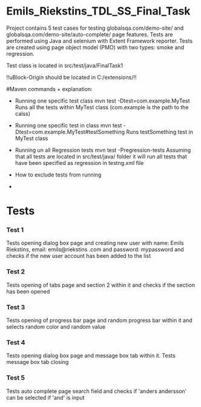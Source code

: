 # Emils_Riekstins_TDL_SS_Final_Task

Project contains 5 test cases for testing globalsqa.com/demo-site/ and globalsqa.com/demo-site/auto-complete/ page features.
Tests are performed using Java and selenium with Extent Framework reporter.
Tests are created using page object model (PMO) with two types: smoke and regression.

Test class is located in src/test/java/FinalTask1

!!uBlock-Origin should be located in C:/extensions/!!

#Maven commands + explanation:
* Running one specific test class
mvn test -Dtest=com.example.MyTest 
Runs all the tests within MyTest class (com.example is the path to the calss)

* Running one specific test in class
mvn test -Dtest=com.example.MyTest#testSomething
Runs testSomething test in MyTest class

* Running un all Regression tests
mvn test -Pregression-tests
Assuming that all tests are located in src/test/java/ folder it will run all tests that have been specified as regression in testng.xml file

* How to exclude tests from running
* 

# Tests
### Test 1
Tests opening dialog box page and creating new user with name: Emils Riekstins, email: emils@riekstins .com and password: mypassword and checks if the new user account has been added to the list

### Test 2
Tests opening of tabs page and section 2 within it and checks if the section has been opened

### Test 3
Tests opening of progress bar page and random progress bar within it and selects random color and random value

### Test 4
Tests opening dialog box page and message box tab within it. Tests message box tab closing

### Test 5
Tests auto complete page search field and checks if 'anders andersson' can be selected if 'and' is input
